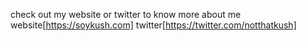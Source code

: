 check out my website or twitter to know more about me
website[https://soykush.com]
twitter[https://twitter.com/notthatkush]
